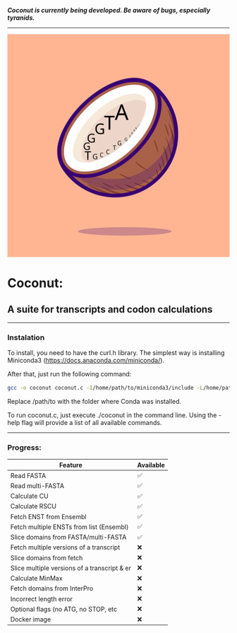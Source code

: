 ***Coconut is currently being developed.
Be aware of bugs, especially tyranids.***

---

![alt text](https://github.com/Juanmacdonagh17/coconut_repo/blob/main/logo/logo2.svg)

# Coconut: 
## A suite for transcripts and codon calculations
---

### Instalation 

To install, you need to have the curl.h library.
The simplest way is installing Miniconda3 (https://docs.anaconda.com/miniconda/).

After that, just run the following command:

```bash
gcc -o coconut coconut.c -I/home/path/to/miniconda3/include -L/home/path/to/miniconda3/lib -lcurl
```
Replace /path/to with the folder where Conda was installed.

To run coconut.c, just execute ./coconut in the command line.
Using the -help flag will provide a list of all available commands.

---

### Progress: 

| Feature                                     | Available |
|---------------------------------------------|-----------|
| Read FASTA                                  | ✅        |
| Read multi-FASTA                            | ✅        |
| Calculate CU                                | ✅        |
| Calculate RSCU                              | ✅        |
| Fetch ENST from Ensembl                     | ✅        |
| Fetch multiple ENSTs from list (Ensembl)    | ✅        |
| Slice domains from FASTA/multi-FASTA        | ✅        |
| Fetch multiple versions of a transcript     | ❌        |
| Slice domains from fetch                    | ❌        |
| Slice multiple versions of a transcript & er| ❌        |
| Calculate MinMax                            | ❌        |
| Fetch domains from InterPro                 | ❌        |
| Incorrect length error                      | ❌        |
| Optional flags (no ATG, no STOP, etc        | ❌        |
| Docker image                                | ❌        |





